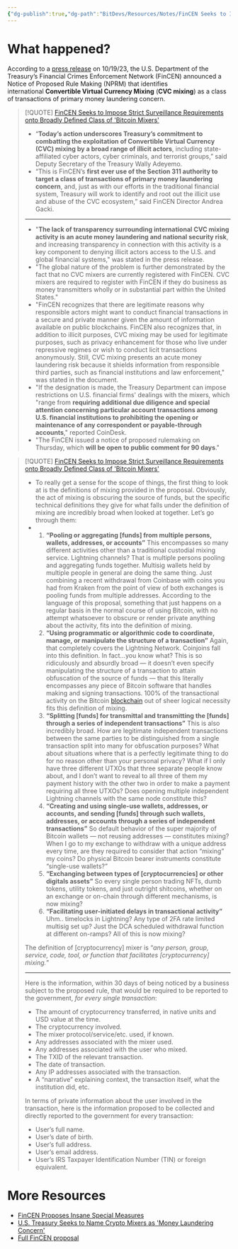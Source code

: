 ```yaml
---
{"dg-publish":true,"dg-path":"BitDevs/Resources/Notes/FinCEN Seeks to Impose Strict Surveillance Requirements onto Bitcoin Mixers.md","permalink":"/bit-devs/resources/notes/fin-cen-seeks-to-impose-strict-surveillance-requirements-onto-bitcoin-mixers/","title":"FinCEN Seeks to Impose Strict Surveillance Requirements onto Bitcoin Mixers","tags":["bitdevs","bitcoin","socratic-28","privacy","regulation","surveillance"],"noteIcon":"3","created":"2023-11-16T20:11:45.305-10:00","updated":"2023-11-19T22:49:11.043-10:00"}
---
```




# What happened?

According to a [press release](https://www.fincen.gov/news/news-releases/fincen-proposes-new-regulation-enhance-transparency-convertible-virtual-currency) on 10/19/23, the U.S. Department of the Treasury’s Financial Crimes Enforcement Network (FinCEN) announced a Notice of Proposed Rule Making (NPRM) that identifies international **Convertible Virtual Currency Mixing** (**CVC mixing**) as a class of transactions of primary money laundering concern.

> [!QUOTE] [FinCEN Seeks to Impose Strict Surveillance Requirements onto Broadly Defined Class of 'Bitcoin Mixers'](https://www.nobsbitcoin.com/fincen-wants-to-outlaw-certain-bitcoin-on-chain-transactions/)
> - “**Today’s action underscores Treasury’s commitment to combatting the exploitation of Convertible Virtual Currency (CVC) mixing by a broad range of illicit actors**, including state-affiliated cyber actors, cyber criminals, and terrorist groups,” said Deputy Secretary of the Treasury Wally Adeyemo. 
> - “This is FinCEN’s **first ever use of the Section 311 authority to target a class of transactions of primary money laundering concern**, and, just as with our efforts in the traditional financial system, Treasury will work to identify and root out the illicit use and abuse of the CVC ecosystem,” said FinCEN Director Andrea Gacki.
> 
> ---
> 
> - "**The lack of transparency surrounding international CVC mixing activity is an acute money laundering and national security risk**, and increasing transparency in connection with this activity is a key component to denying illicit actors access to the U.S. and global financial systems," was stated in the press release.
> - "The global nature of the problem is further demonstrated by the fact that no CVC mixers are currently registered with FinCEN. CVC mixers are required to register with FinCEN if they do business as money transmitters wholly or in substantial part within the United States."
> - "FinCEN recognizes that there are legitimate reasons why responsible actors might want to conduct financial transactions in a secure and private manner given the amount of information available on public blockchains. FinCEN also recognizes that, in addition to illicit purposes, CVC mixing may be used for legitimate purposes, such as privacy enhancement for those who live under repressive regimes or wish to conduct licit transactions anonymously. Still, CVC mixing presents an acute money laundering risk because it shields information from responsible third parties, such as financial institutions and law enforcement," was stated in the document.
> - "If the designation is made, the Treasury Department can impose restrictions on U.S. financial firms' dealings with the mixers, which "range from **requiring additional due diligence and special attention concerning particular account transactions among U.S. financial institutions to prohibiting the opening or maintenance of any correspondent or payable-through accounts**," reported CoinDesk.
> - "The FinCEN issued a notice of proposed rulemaking on Thursday, which **will be open to public comment for 90 days**." 

> [!QUOTE] [FinCEN Seeks to Impose Strict Surveillance Requirements onto Broadly Defined Class of 'Bitcoin Mixers'](https://www.nobsbitcoin.com/fincen-wants-to-outlaw-certain-bitcoin-on-chain-transactions/)
> - To really get a sense for the scope of things, the first thing to look at is the definitions of mixing provided in the proposal. Obviously, the act of mixing is obscuring the source of funds, but the specific technical definitions they give for what falls under the definition of mixing are incredibly broad when looked at together. Let’s go through them:
> - 
> 	1. **“Pooling or aggregating [funds] from multiple persons, wallets, addresses, or accounts”** This encompasses so many different activities other than a traditional custodial mixing service. Lightning channels? That is multiple persons pooling and aggregating funds together. Multisig wallets held by multiple people in general are doing the same thing. Just combining a recent withdrawal from Coinbase with coins you had from Kraken from the point of view of both exchanges is pooling funds from multiple addresses. According to the language of this proposal, something that just happens on a regular basis in the normal course of using Bitcoin, with no attempt whatsoever to obscure or render private anything about the activity, fits into the definition of mixing.
> 	2. **“Using programmatic or algorithmic code to coordinate, manage, or manipulate the structure of a transaction”** Again, that completely covers the Lightning Network. Coinjoins fall into this definition. In fact…you know what? This is so ridiculously and absurdly broad — it doesn’t even specify manipulating the structure of a transaction to attain obfuscation of the source of funds — that this literally encompasses any piece of Bitcoin software that handles making and signing transactions. 100% of the transactional activity on the Bitcoin [blockchain](https://bitcoinmagazine.com/guides/what-is-blockchain) out of sheer logical necessity fits this definition of mixing.
> 	3. **“Splitting [funds] for transmittal and transmitting the [funds] through a series of independent transactions”** This is also incredibly broad. How are legitimate independent transactions between the same parties to be distinguished from a single transaction split into many for obfuscation purposes? What about situations where that is a perfectly legitimate thing to do for no reason other than your personal privacy? What if I only have three different UTXOs that three separate people know about, and I don’t want to reveal to all three of them my payment history with the other two in order to make a payment requiring all three UTXOs? Does opening multiple independent Lightning channels with the same node constitute this?
> 	4. **“Creating and using single-use wallets, addresses, or accounts, and sending [funds] through such wallets, addresses, or accounts through a series of independent transactions”** So default behavior of the super majority of Bitcoin wallets — not reusing addresses — constitutes mixing? When I go to my exchange to withdraw with a unique address every time, are they required to consider that action “mixing” my coins? Do physical Bitcoin bearer instruments constitute “single-use wallets?”
> 	5. **“Exchanging between types of [cryptocurrencies] or other digitals assets”** So every single person trading NFTs, dumb tokens, utility tokens, and just outright shitcoins, whether on an exchange or on-chain through different mechanisms, is now mixing?
> 	6. **“Facilitating user-initiated delays in transactional activity”** Uhm.. timelocks in Lightning? Any type of 2FA rate limited multisig set up? Just the DCA scheduled withdrawal function at different on-ramps? All of this is now mixing?
> 	
> The definition of [cryptocurrency] mixer is “_any person, group, service, code, tool, or function that facilitates [cryptocurrency] mixing._” 
> 
> ---
> 
> Here is the information, within 30 days of being noticed by a business subject to the proposed rule, that would be required to be reported to the government, _for every single transaction_:
> 
> - The amount of cryptocurrency transferred, in native units and USD value at the time.
> - The cryptocurrency involved.
> - The mixer protocol/service/etc. used, if known.
> - Any addresses associated with the mixer used.
> - Any addresses associated with the user who mixed.
> - The TXID of the relevant transaction.
> - The date of transaction.
> - Any IP addresses associated with the transaction.
> - A “narrative” explaining context, the transaction itself, what the institution did, etc.
> 
> In terms of private information about the user involved in the transaction, here is the information proposed to be collected and directly reported to the government for every transaction:
> 
> - User’s full name.
> - User’s date of birth.
> - User’s full address.
> - User’s email address.
> - User’s IRS Taxpayer Identification Number (TIN) or foreign equivalent.

# More Resources

- [FinCEN Proposes Insane Special Measures](https://bitcoinmagazine.com/legal/fincen-proposes-insane-special-measures)
- [U.S. Treasury Seeks to Name Crypto Mixers as 'Money Laundering Concern'](https://www.coindesk.com/policy/2023/10/19/us-treasury-seeks-to-name-crypto-mixers-as-money-laundering-concern/)
- [Full FinCEN proposal](https://fincen.gov/sites/default/files/federal_register_notices/2023-10-19/FinCEN_311MixingNPRM_FINAL.pdf)

